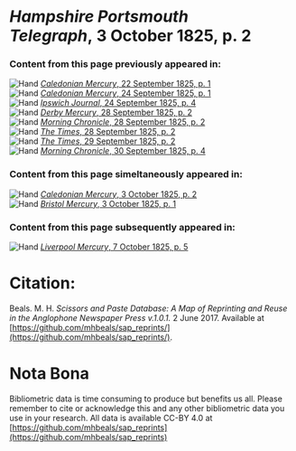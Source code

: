 # *Hampshire Portsmouth Telegraph*, 3 October 1825, p. 2  
  
### Content from this page previously appeared in:  
![Hand](http://scissorsandpaste.net/wp-content/uploads/2017/06/smallhandpointer.png) [*Caledonian Mercury*, 22 September 1825, p. 1](https://mhbeals.github.io/sap_html/Caledonian-Mercury/Caledonian-Mercury-22-September-1825-p-1)  
![Hand](http://scissorsandpaste.net/wp-content/uploads/2017/06/smallhandpointer.png) [*Caledonian Mercury*, 24 September 1825, p. 1](https://mhbeals.github.io/sap_html/Caledonian-Mercury/Caledonian-Mercury-24-September-1825-p-1)  
![Hand](http://scissorsandpaste.net/wp-content/uploads/2017/06/smallhandpointer.png) [*Ipswich Journal*, 24 September 1825, p. 4](https://mhbeals.github.io/sap_html/Ipswich-Journal/Ipswich-Journal-24-September-1825-p-4)  
![Hand](http://scissorsandpaste.net/wp-content/uploads/2017/06/smallhandpointer.png) [*Derby Mercury*, 28 September 1825, p. 2](https://mhbeals.github.io/sap_html/Derby-Mercury/Derby-Mercury-28-September-1825-p-2)  
![Hand](http://scissorsandpaste.net/wp-content/uploads/2017/06/smallhandpointer.png) [*Morning Chronicle*, 28 September 1825, p. 2](https://mhbeals.github.io/sap_html/Morning-Chronicle/Morning-Chronicle-28-September-1825-p-2)  
![Hand](http://scissorsandpaste.net/wp-content/uploads/2017/06/smallhandpointer.png) [*The Times*, 28 September 1825, p. 2](https://mhbeals.github.io/sap_html/The-Times/The-Times-28-September-1825-p-2)  
![Hand](http://scissorsandpaste.net/wp-content/uploads/2017/06/smallhandpointer.png) [*The Times*, 29 September 1825, p. 2](https://mhbeals.github.io/sap_html/The-Times/The-Times-29-September-1825-p-2)  
![Hand](http://scissorsandpaste.net/wp-content/uploads/2017/06/smallhandpointer.png) [*Morning Chronicle*, 30 September 1825, p. 4](https://mhbeals.github.io/sap_html/Morning-Chronicle/Morning-Chronicle-30-September-1825-p-4)  
  
### Content from this page simeltaneously appeared in:  
![Hand](http://scissorsandpaste.net/wp-content/uploads/2017/06/smallhandpointer.png) [*Caledonian Mercury*, 3 October 1825, p. 2](https://mhbeals.github.io/sap_html/Caledonian-Mercury/Caledonian-Mercury-3-October-1825-p-2)  
![Hand](http://scissorsandpaste.net/wp-content/uploads/2017/06/smallhandpointer.png) [*Bristol Mercury*, 3 October 1825, p. 1](https://mhbeals.github.io/sap_html/Bristol-Mercury/Bristol-Mercury-3-October-1825-p-1)  
  
### Content from this page subsequently appeared in:  
![Hand](http://scissorsandpaste.net/wp-content/uploads/2017/06/smallhandpointer.png) [*Liverpool Mercury*, 7 October 1825, p. 5](https://mhbeals.github.io/sap_html/Liverpool-Mercury/Liverpool-Mercury-7-October-1825-p-5)  


# Citation: 

Beals. M. H. *Scissors and Paste Database: A Map of Reprinting and Reuse in the Anglophone Newspaper Press v.1.0.1.* 2 June 2017. Available at [https://github.com/mhbeals/sap_reprints/](https://github.com/mhbeals/sap_reprints/). 

# Nota Bona

Bibliometric data is time consuming to produce but benefits us all. Please remember to cite or acknowledge this and any other bibliometric data you use in your research. All data is available CC-BY 4.0 at [https://github.com/mhbeals/sap_reprints](https://github.com/mhbeals/sap_reprints)